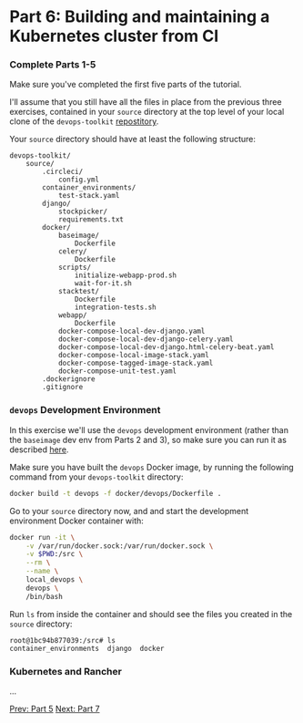 # Part 6: Building and maintaining a Kubernetes cluster from CI

### Complete Parts 1-5

Make sure you've completed the first five parts of the tutorial.

I'll assume that you still have all the files in place from the previous three exercises, contained in your `source` directory at the top level of your local clone of the `devops-toolkit` [repostitory](https://github.com/sloanahrens/devops-toolkit).

Your `source` directory should have at least the following structure:

```
devops-toolkit/
    source/
        .circleci/
            config.yml
        container_environments/
            test-stack.yaml
        django/
            stockpicker/
            requirements.txt
        docker/
            baseimage/
                Dockerfile
            celery/
                Dockerfile
            scripts/ 
                initialize-webapp-prod.sh
                wait-for-it.sh
            stacktest/
                Dockerfile
                integration-tests.sh
            webapp/
                Dockerfile
            docker-compose-local-dev-django.yaml
            docker-compose-local-dev-django-celery.yaml
            docker-compose-local-dev-django.html-celery-beat.yaml
            docker-compose-local-image-stack.yaml
            docker-compose-tagged-image-stack.yaml
            docker-compose-unit-test.yaml
        .dockerignore
        .gitignore
```

### `devops` Development Environment

In this exercise we'll use the `devops` development environment (rather than the `baseimage` dev env from Parts 2 and 3), so make sure you can run it as described [here](https://github.com/sloanahrens/devops-toolkit-tutorials/blob/master/0-local-dev-env-devops.md).

Make sure you have built the `devops` Docker image, by running the following command from your `devops-toolkit` directory:

```bash
docker build -t devops -f docker/devops/Dockerfile .
```

Go to your `source` directory now, and and start the development environment Docker container with:

```bash
docker run -it \
    -v /var/run/docker.sock:/var/run/docker.sock \
    -v $PWD:/src \
    --rm \
    --name \
    local_devops \
    devops \
    /bin/bash
```

Run `ls` from inside the container and should see the files you created in the `source` directory:

```
root@1bc94b877039:/src# ls
container_environments	django	docker
```

### Kubernetes and Rancher
...

[Prev: Part 5](https://github.com/sloanahrens/devops-toolkit-tutorials/blob/master/1-5-ci-circleci-aws.md)
[Next: Part 7]()
